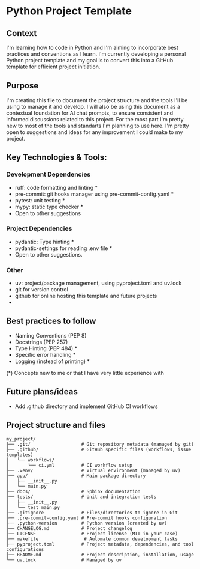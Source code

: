# Python Project Template
## Context
I'm learning how to code in Python and I'm aiming to incorporate best practices and conventions as I learn. I'm currently developing a personal Python project template and my goal is to convert this into a GitHub template for efficient project initiation.

## Purpose
I'm creating this file to document the project structure and the tools I'll be using to manage it and develop. I will also be using this document as a contextual foundation for AI chat prompts, to ensure consistent and informed discussions related to this project. For the most part I'm pretty new to most of the tools and standarts I'm planning to use here. I'm pretty open to suggestions and ideas for any improvement I could make to my project.

## Key Technologies & Tools:

### Development Dependencies
- ruff: code formatting and linting *
- pre-commit: git hooks manager using pre-commit-config.yaml *
- pytest: unit testing *
- mypy: static type checker *
- Open to other suggestions

### Project Dependencies
- pydantic: Type hinting *
- pydantic-settings for reading .env file *
- Open to other suggestions.

### Other
- uv: project/package management, using pyproject.toml and uv.lock
- git for version control
- github for online hosting this template and future projects
-

## Best practices to follow
- Naming Conventions (PEP 8)
- Docstrings (PEP 257)
- Type Hinting (PEP 484) *
- Specific error handling *
- Logging (instead of printing) *

(*) Concepts new to me or that I have very little experience with

## Future plans/ideas
- Add .github directory and implement GitHub CI workflows

## Project structure and files
```
my_project/
├── .git/                   # Git repository metadata (managed by git)
├── .github/                # GitHub specific files (workflows, issue templates)
│   └── workflows/
│       └── ci.yml          # CI workflow setup
├── .venv/                  # Virtual environment (managed by uv)
├── app/                    # Main package directory
│   ├── __init__.py
│   └── main.py
├── docs/                   # Sphinx documentation
├── tests/                  # Unit and integration tests
│   ├── __init__.py
│   └── test_main.py
├── .gitignore              # Files/directories to ignore in Git
├── .pre-commit-config.yaml # Pre-commit hooks configuration
├── .python-version         # Python version (created by uv)
├── CHANGELOG.md            # Project changelog
├── LICENSE                 # Project license (MIT in your case)
├── makefile                 # Automate common development tasks
├── pyproject.toml          # Project metadata, dependencies, and tool configurations
├── README.md               # Project description, installation, usage
└── uv.lock                 # Managed by uv
```
